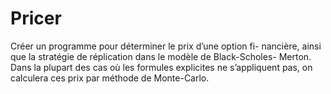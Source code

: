 # Pricer
Créer un programme pour déterminer le prix d’une option fi-
nancière, ainsi que la stratégie de réplication dans le modèle de Black-Scholes-
Merton. Dans la plupart des cas où les formules explicites ne s’appliquent pas,
on calculera ces prix par méthode de Monte-Carlo.

